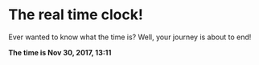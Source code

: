 # The real time clock!

Ever wanted to know what the time is? Well, your journey is about to end!

**The time is Nov 30, 2017, 13:11**